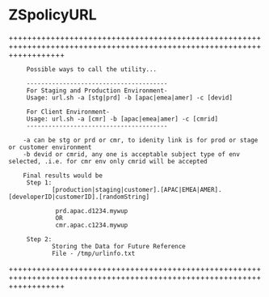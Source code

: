 # ZSpolicyURL

++++++++++++++++++++++++++++++++++++++++++++++++++++++++++++++++++++++++++++++++++++++++++++++++++++++++++++++++++++++++

         Possible ways to call the utility...

         ---------------------------------------
         For Staging and Production Environment-
         Usage: url.sh -a [stg|prd] -b [apac|emea|amer] -c [devid]

         For Client Environment-
         Usage: url.sh -a [cmr] -b [apac|emea|amer] -c [cmrid]
         ---------------------------------------

        -a can be stg or prd or cmr, to idenity link is for prod or stage or customer environment
        -b devid or cmrid, any one is acceptable subject type of env selected, .i.e. for cmr env only cmrid will be accepted

        Final results would be
         Step 1:
                [production|staging|customer].[APAC|EMEA|AMER].[developerID|customerID].[randomString]

                 prd.apac.d1234.mywup
                 OR
                 cmr.apac.c1234.mywup

         Step 2:
                Storing the Data for Future Reference
                File - /tmp/urlinfo.txt

++++++++++++++++++++++++++++++++++++++++++++++++++++++++++++++++++++++++++++++++++++++++++++++++++++++++++++++++++++++++
